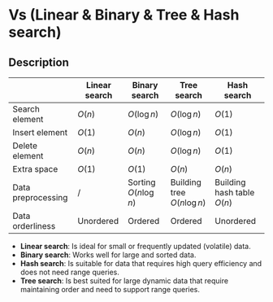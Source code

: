 # Vs (Linear & Binary & Tree & Hash search)

## Description

|                    | Linear search | Binary search         | Tree search                 | Hash search                |
| ------------------ | ------------- | --------------------- | --------------------------- | -------------------------- |
| Search element     | $O(n)$        | $O(\log n)$           | $O(\log n)$                 | $O(1)$                     |
| Insert element     | $O(1)$        | $O(n)$                | $O(\log n)$                 | $O(1)$                     |
| Delete element     | $O(n)$        | $O(n)$                | $O(\log n)$                 | $O(1)$                     |
| Extra space        | $O(1)$        | $O(1)$                | $O(n)$                      | $O(n)$                     |
| Data preprocessing | /             | Sorting $O(n \log n)$ | Building tree $O(n \log n)$ | Building hash table $O(n)$ |
| Data orderliness   | Unordered     | Ordered               | Ordered                     | Unordered                  |

- **Linear search**: Is ideal for small or frequently updated (volatile) data.
- **Binary search**: Works well for large and sorted data.
- **Hash search**: Is suitable for data that requires high query efficiency and does not need range queries.
- **Tree search**: Is best suited for large dynamic data that require maintaining order and need to support range queries.
